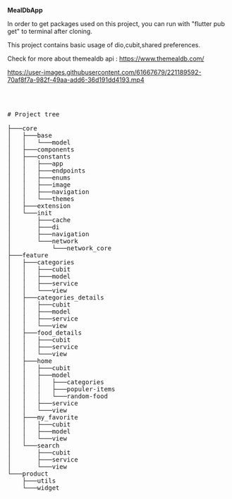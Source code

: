 **MealDbApp**

In order to get packages used on this project, you can run with "flutter pub get" to terminal after cloning. 

This project contains basic usage of dio,cubit,shared preferences.

Check for more about themealdb api : https://www.themealdb.com/



https://user-images.githubusercontent.com/61667679/221189592-70af8f7a-982f-49aa-add6-36d191dd4193.mp4





<pre>



# Project tree

├───core
│   ├───base
│   │   └───model
│   ├───components
│   ├───constants
│   │   ├───app
│   │   ├───endpoints
│   │   ├───enums
│   │   ├───image
│   │   ├───navigation
│   │   └───themes
│   ├───extension
│   └───init
│       ├───cache
│       ├───di
│       ├───navigation
│       └───network
│           └───network_core
├───feature
│   ├───categories
│   │   ├───cubit
│   │   ├───model
│   │   ├───service
│   │   └───view
│   ├───categories_details
│   │   ├───cubit
│   │   ├───model
│   │   ├───service
│   │   └───view
│   ├───food_details
│   │   ├───cubit
│   │   ├───service
│   │   └───view
│   ├───home
│   │   ├───cubit
│   │   ├───model
│   │   │   ├───categories
│   │   │   ├───populer-items
│   │   │   └───random-food
│   │   ├───service
│   │   └───view
│   ├───my_favorite
│   │   ├───cubit
│   │   ├───model
│   │   └───view
│   └───search
│       ├───cubit
│       ├───service
│       └───view
└───product
    ├───utils
    └───widget
    
    
</pre> 
